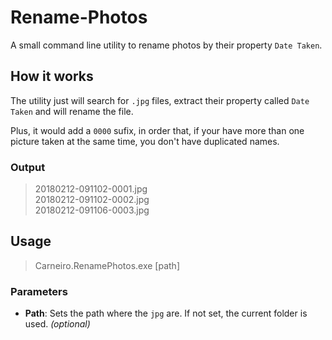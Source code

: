 # Rename-Photos

A small command line utility to rename photos by their property `Date Taken`. 

## How it works

The utility just will search for `.jpg` files, extract their property called `Date Taken` and will rename the file.  

Plus, it would add a `0000` sufix, in order that, if your have more than one picture taken at the same time, you don't have duplicated names.

### Output

> 20180212-091102-0001.jpg  
> 20180212-091102-0002.jpg  
> 20180212-091106-0003.jpg

## Usage

> Carneiro.RenamePhotos.exe [path]

### Parameters

* **Path**: Sets the path where the `jpg` are. If not set, the current folder is used. *(optional)*

